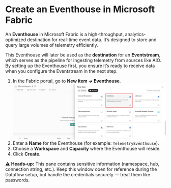 # Create an Eventhouse in Microsoft Fabric

An **Eventhouse** in Microsoft Fabric is a high-throughput, analytics-optimized destination for real-time event data. It’s designed to store and query large volumes of telemetry efficiently. 

This Eventhouse will later be used as the **destination** for an **Eventstream**, which serves as the pipeline for ingesting telemetry from sources like AIO. By setting up the Eventhouse first, you ensure it’s ready to receive data when you configure the Eventstream in the next step.

1. In the Fabric portal, go to **New item → Eventhouse**.
   ![New Eventhouse](./images/new_eventhouse.png "New Eventhouse")
2. Enter a **Name** for the Eventhouse (for example: `TelemetryEventhouse`).
3. Choose a **Workspace** and **Capacity** where the Eventhouse will reside.
4. Click **Create**.

⚠️ **Heads-up:** This pane contains sensitive information (namespace, hub, connection string, etc.). Keep this window open for reference during the Dataflow setup, but handle the credentials securely — treat them like passwords.

